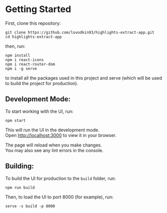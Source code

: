 # Getting Started 
First, clone this repository:
```
git clone https://github.com/lovodkin93/highlights-extract-app.git
cd highlights-extract-app
```
then, run:
```
npm install
npm i react-icons
npm i react-router-dom
npm i -g serve
```
to install all the packages used in this project and serve (which will be used to build the project for production).

## Development Mode:
To start working with the UI, run:
```
npm start
```

This will run the UI in the development mode.\
Open [http://localhost:3000](http://localhost:3000) to view it in your browser.

The page will reload when you make changes.\
You may also see any lint errors in the console.

## Building:
To build the UI for production to the `build` folder, run:
```
npm run build
```
Then, to load the UI to port 8000 (for example), run:
```
serve -s build -p 8000
```

